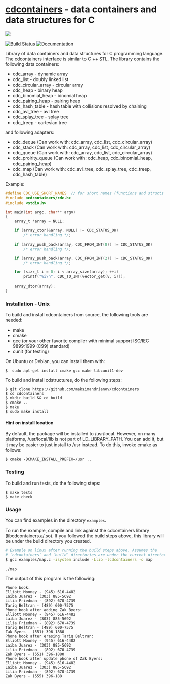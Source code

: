 # [cdcontainers](https://maksimandrianov.github.io/cdcontainers.github.io/) - data containers and data structures for C

![](https://repository-images.githubusercontent.com/109067289/e3459080-0fac-11ea-8f62-94d4455f0e53)

[![Build Status](https://travis-ci.org/maksimandrianov/cdcontainers.svg?branch=master)](https://travis-ci.org/maksimandrianov/cdcontainers)
[![Documentation](https://img.shields.io/badge/api-reference-blue.svg)](https://maksimandrianov.github.io/cdcontainers.github.io/)

Library of data containers and data structures for C programming language. The cdcontainers interface is similar to C ++ STL.
The library contains the following data containers:
* cdc_array - dynamic array
* cdc_list - doubly linked list
* cdc_circular_array - circular array
* cdc_heap - binary heap
* cdc_binomial_heap - binomial heap 
* cdc_pairing_heap - pairing heap 
* cdc_hash_table - hash table with collisions resolved by chaining
* cdc_avl_tree - avl tree
* cdc_splay_tree - splay tree
* cdc_treep - сartesian tree

and following adapters:
* cdc_deque (Can work with: cdc_array, cdc_list, cdc_circular_array)
* cdc_stack (Can work with: cdc_array, cdc_list, cdc_circular_array)
* cdc_queue (Can work with: cdc_array, cdc_list, cdc_circular_array)
* cdc_proirity_queue (Can work with: cdc_heap, cdc_binomial_heap, cdc_pairing_heap)
* cdc_map (Can work with: cdc_avl_tree, cdc_splay_tree, cdc_treep, cdc_hash_table)

Example:
```c
#define CDC_USE_SHORT_NAMES  // for short names (functions and structs without prefix cdc_*)
#include <cdcontainers/cdc.h>
#include <stdio.h>

int main(int argc, char** argv)
{
    array_t *array = NULL;

    if (array_ctor(&array, NULL) != CDC_STATUS_OK)
        /* error handling */;

    if (array_push_back(array, CDC_FROM_INT(8)) != CDC_STATUS_OK)
        /* error handling */;

    if (array_push_back(array, CDC_FROM_INT(2)) != CDC_STATUS_OK)
        /* error handling */;

    for (sizr_t i = 0; i < array_size(array); ++i)
        printf("%i\n", CDC_TO_INT(vector_get(v, i)));
        
    array_dtor(array);
}
```

### Installation - Unix

To build and install cdcontainers from source, the following tools are needed:
* make
* cmake
* gcc (or your other favorite compiler with minimal support ISO/IEC 9899:1999 (C99) standard)
* cunit (for testing)

On Ubuntu or Debian, you can install them with:

    $  sudo apt-get install cmake gcc make libcunit1-dev

To build and install cdstructures, do the following steps:

    $ git clone https://github.com/maksimandrianov/cdcontainers
    $ cd cdcontainers
    $ mkdir build && cd build
    $ cmake ..
    $ make
    $ sudo make install

#### Hint on install location

By default, the package will be installed to /usr/local. However, on many platforms, /usr/local/lib is not part of LD_LIBRARY_PATH. You can add it, but it may be easier to just install to /usr instead. To do this, invoke cmake as follows:

    $ cmake -DCMAKE_INSTALL_PREFIX=/usr ..

### Testing

To build and run tests, do the following steps:

    $ make tests
    $ make check

### Usage
You can find examples in the directory `examples`.

To run the example, compile and link against the cdcontainers library (libcdcontainers.a/.so). If you followed the build steps above, this library will be under the build directory you created.
```sh
# Example on linux after running the build steps above. Assumes the
# `cdcontainers` and `build` directories are under the current directory.
$ gcc examples/map.c -isystem include -Llib -lcdcontainers -o map
```

```
./map
```

The output of this program is the following:
```
Phone book:
Elliott Mooney - (945) 616-4482
Laiba Juarez - (303) 885-5692
Lilia Friedman - (892) 670-4739
Tariq Beltran - (489) 600-7575
Phone book after adding Zak Byers:
Elliott Mooney - (945) 616-4482
Laiba Juarez - (303) 885-5692
Lilia Friedman - (892) 670-4739
Tariq Beltran - (489) 600-7575
Zak Byers - (551) 396-1880
Phone book after erasing Tariq Beltran:
Elliott Mooney - (945) 616-4482
Laiba Juarez - (303) 885-5692
Lilia Friedman - (892) 670-4739
Zak Byers - (551) 396-1880
Phone book after update phone of Zak Byers:
Elliott Mooney - (945) 616-4482
Laiba Juarez - (303) 885-5692
Lilia Friedman - (892) 670-4739
Zak Byers - (555) 396-188
```
